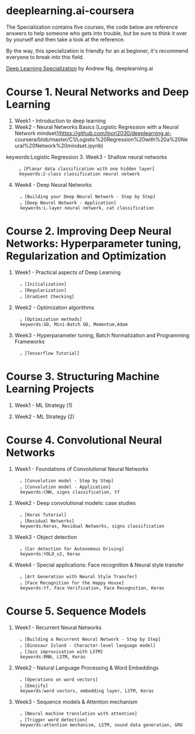 # deeplearning.ai-coursera
The Specialization contains five courses, the code below are reference answers to help someone who gets into trouble, but be sure to think it over by yourself and then take a look at the reference.

By the way, this specialization is friendly for an ai beginner, it's recommend everyone to break into this field.

[Deep Learning Specialization](https://www.coursera.org/specializations/deep-learning) by Andrew Ng, deeplearning.ai


# Course 1. Neural Networks and Deep Learning

1. Week1 - Introduction to deep learning
2. Week2 - Neural Networks Basics
   [Logistic Regression with a Neural Network mindset](https://github.com/Inori2030/deeplearning.ai-  coursera/blob/master/C1/Logistic%20Regression%20with%20a%20Neural%20Network%20mindset.ipynb)

keywords:Logistic Regression
3. Week3 - Shallow neural networks

         。[Planar data classification with one hidden layer]
         keywords:2-class classification neural network
4. Week4 - Deep Neural Networks

         。[Building your Deep Neural Network - Step by Step]
         。[Deep Neural Network - Application]
         keywords:L-layer neural network, cat classification

# Course 2. Improving Deep Neural Networks: Hyperparameter tuning, Regularization and Optimization

1. Week1 - Practical aspects of Deep Learning

         。[Initialization]
         。[Regularization]
         。[Gradient Checking]

2. Week2 - Optimization algorithms

         。[Optimization methods]
         keywords:GD, Mini-Batch GD, Momentum,Adam
         
3. Week3 - Hyperparameter tuning, Batch Normalization and Programming Frameworks

         。[Tensorflow Tutorial]

# Course 3. Structuring Machine Learning Projects

1. Week1 - ML Strategy (1)

2. Week2 - ML Strategy (2)

# Course 4. Convolutional Neural Networks

1. Week1 - Foundations of Convolutional Neural Networks

         。[Convolution model - Step by Step]
         。[Convolution model - Application]
         keywords:CNN, signs classification, tf

2. Week2 - Deep convolutional models: case studies

         。[Keras Tutorial]
         。[Residual Networks]
         keywords:Keras, Residual Networks, signs classification
         
3. Week3 - Object detection

         。[Car detection for Autonomous Driving]
         keywords:YOLO_v2, Keras 

4. Week4 - Special applications: Face recognition & Neural style transfer

         。[Art Generation with Neural Style Transfer]
         。[Face Recognition for the Happy House]
         keywords:tf, Face Verification, Face Recognition, Keras

# Course 5. Sequence Models

1. Week1 - Recurrent Neural Networks

         。[Building a Recurrent Neural Network - Step by Step]
         。[Dinosaur Island - Character-level language model]
         。[Jazz improvisation with LSTM]
         keywords:RNN, LSTM, Keras

2. Week2 - Natural Language Processing & Word Embeddings

         。[Operations on word vectors]
         。[Emojify]
         keywords:word vectors, embedding layer, LSTM, Keras
         
3. Week3 - Sequence models & Attention mechanism

         。[Neural machine translation with attention]
         。[Trigger word detection]
         keywords:attention mechanism, LSTM, sound data generation, GRU 



